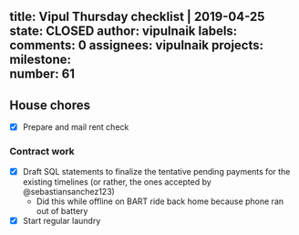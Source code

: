 title:	Vipul Thursday checklist | 2019-04-25
state:	CLOSED
author:	vipulnaik
labels:	
comments:	0
assignees:	vipulnaik
projects:	
milestone:	
number:	61
--
## House chores

- [x] Prepare and mail rent check

### Contract work

- [x] Draft SQL statements to finalize the tentative pending payments for the existing timelines (or rather, the ones accepted by @sebastiansanchez123)
  - Did this while offline on BART ride back home because phone ran out of battery
- [x] Start regular laundry
